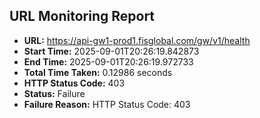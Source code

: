 ## URL Monitoring Report

- **URL:** https://api-gw1-prod1.fisglobal.com/gw/v1/health
- **Start Time:** 2025-09-01T20:26:19.842873
- **End Time:** 2025-09-01T20:26:19.972733
- **Total Time Taken:** 0.12986 seconds
- **HTTP Status Code:** 403
- **Status:** Failure
- **Failure Reason:** HTTP Status Code: 403
